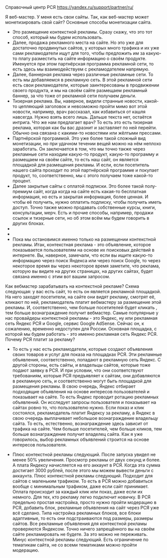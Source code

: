 
Справочный центр РСЯ https://yandex.ru/support/partner/ru/


Я веб-мастер. У меня есть свои сайты. Так, как веб-мастер может монетизировать свой сайт? Основные способы монетизации сайта. 
- Это размещение контекстной рекламы. Сразу скажу, что это тот способ, который мы будем использовать. 
- Далее, продажа рекламного места на сайте. Но это уже для достаточно продвинутых сайтов, у которых много трафика и их уже сами рекламодатели ищут для того, чтобы предложить им за какую-то плату разместить на сайте информацию о своём продукте.  Именуется при этом партнёрская программа рекламной сети, то есть здесь мы взаимодействуем с рекламодателем напрямую.
- Далее, баннерная реклама через различные рекламные сети. То есть мы добавляемся в рекламную сеть. В этой рекламной сети есть свои рекламодатели, которые заинтересованы в продвижении своего продукта, и мы на своём сайте размещаем рекламный баннер, за что тоже от рекламной сети получаем деньги.
- Тизерная реклама. Вы, наверное, видели странные новости, какой-то цепляющий заголовок и невозможно пройти мимо вот этой новости, например, врач рассказал, как избавиться от кашля навсегда. Нужно взять всего лишь. Дальше текста нет, остаётся интрига. Что же нам предлагает врач? То есть это есть тизерная реклама, которая как бы вас дразнит и заставляет по ней перейти.
Обычно она связана с какими-то новостями или жёлтыми прессами.
- Партнёрской программой. Это уже более такой сложный вид монетизации, но при удачном течении вещей можно на нём неплохо заработать. Он заключается в том, что мы точно также через рекламные сети находим какую-то продукт, какую-то программу и размещаем на своём сайте, то есть наш сайт, он является площадкой для размещения рекламы. И если, если посетитель нашего сайта проходит по этой партнёрской программе и покупает продукт, то, соответственно, мы с этого получаем тоже какой-то процент.
- Далее закрытые сайты с оплатой подписки. Это более такой полу- премиум сайт, когда когда на сайте есть какая-то бесплатная информация, но есть и закрытая информация, более ценная. И чтобы её получить, нужно оплатить подписку, чтобы получить иметь доступ. Точно также можно продавать собственные курсы, книги, консультации, мерч. Есть и прочие способы, например, продажи ссылок и тизерные сети, но об этом всём мы будем говорить в других блоках.
-
-
- Пока мы остановимся именно только на размещении контекстной рекламы. Итак, контекстная реклама - это объявление, которое показывается пользователям на основе их поисковых действий в интернете. Вы, наверное, замечали, что если вы ищите какую-то информацию через поиск Яндекса или через поиск Google, то через некоторое время вы через некоторое время заметите, что реклама, которую вы видите на других страницах, на других сайтах, будет связана именно с этим вот вашим запросом.

 Как вебмастер зарабатывать на контекстной рекламе? Схема следующая: у вас есть сайт, то есть он является рекламной площадкой. На него заходят посетители, на сайте они видят рекламу, смотрят её, кликают по ней, рекламодатель платит вебмастеру за размещение этой рекламы. И, соответственно, чем больше посетителей будет кликать , тем больше вознаграждение получит вебмастер. Самые популярные у нас провайдеры контекстной рекламы - это Яндекс, ну или рекламная сеть Яндекс РСЯ и Google, сервис Google AdSense. Сейчас он, к сожалению, временно недоступен для России. Основная площадка, с которой мы будем работать - это именно рекламная сеть Яндекс РСЯ. Почему РСЯ платит за рекламу? 
 
 - То есть у нас есть рекламодатели, которые создают объявления своих товаров и услуг для показа на площадках РСЯ. Эти рекламные объявления, соответственно, попадают в рекламную сеть Яндекс. С другой стороны, есть сайты, и владельцы сайтов, которые тоже подают заявку в РСЯ. И при условии, что они соответствуют требованиям, которые РСЯ предъявляет к сайтам, они добавляются в рекламную сеть, и соответственно могут быть площадкой для размещения рекламы. В свою очередь, Яндекс отбирает подходящие объявления на основе интересов пользователей и показывает на сайте. То есть Яндекс проводит ротацию рекламных объявлений. Он исследует запросы пользователя и показывает на сайтах ровно то, что пользователю нужно. Если показ и клик состоялся, рекламодатель платит Яндексу за рекламу, а Яндекс в свою очередь выплачивает небольшое вознаграждение владельцу сайта. То есть, естественно, вознаграждение здесь зависит от трафика на сайте. Чем больше посетителей, чем больше кликов, тем больше вознаграждение получит владелец сайта. Как я уже говорилось, выбор рекламных объявлений строится на основе интересов пользователя.

 - Плюс контекстной рекламы следующий. После запуска увидел не менее 50% увеличения. Просмотр рекламы от двух секунд и более. А плата Яндексу начисляется на его аккаунт в РСЯ. Когда эта сумма достигает 3000 рублей, после этого мы можем вывести деньги с аккаунта. Плюс контекстной рекламы следующий. Подходит для сайтов с маленьким трафиком. То есть в РСЯ можно добавиться вообще с минимальным трафиком,  даже если сайт принимает. Оплата происходит за каждый клик или показ, даже если их немного. Для тех, кто рекламу легко подключит новичку. В РСЯ предельно простая настройка, просто нужно пройти модерацию в РСЯ, добавить блок, рекламные объявления на сайт через РСЯ уже всё сделано. Типа настройка рекламных блоков, все блоки адаптивные, то есть они подстраиваются под размеры, размеры сайтов. Все рекламные объявления для контекстной рекламы проверяются Яндексом. Точно ничего запрещённого вы на своём сайте рекламировать не будете. За это можно не переживать. Минус контекстной рекламы следующий. Есть ограничение по тематикам сайта, не со всеми тематиками можно пройти модерацию.
